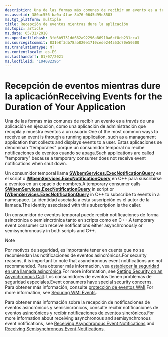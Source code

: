 ```yaml
---
description: Una de las formas más comunes de recibir un evento es a través de una aplicación en ejecución, como una aplicación de administración que recopila y muestra eventos a un usuario.
ms.assetid: 380ac556-ba0a-4fae-8b76-0645d99e8583
ms.tgt_platform: multiple
title: Recepción de eventos mientras dure la aplicación
ms.topic: article
ms.date: 05/31/2018
ms.openlocfilehash: 3fd6b9731dd662a92296a86910a6cf8cb231cca1
ms.sourcegitcommit: 831e8f3db78ab820e1710cede244553c70e50500
ms.translationtype: MT
ms.contentlocale: es-ES
ms.lasthandoff: 01/07/2021
ms.locfileid: "104082396"
---
```

# <a name="receiving-events-for-the-duration-of-your-application"></a><span data-ttu-id="720bf-103">Recepción de eventos mientras dure la aplicación</span><span class="sxs-lookup"><span data-stu-id="720bf-103">Receiving Events for the Duration of Your Application</span></span>

<span data-ttu-id="720bf-104">Una de las formas más comunes de recibir un evento es a través de una aplicación en ejecución, como una aplicación de administración que recopila y muestra eventos a un usuario.</span><span class="sxs-lookup"><span data-stu-id="720bf-104">One of the most common ways to receive an event is through a running application, such as a management application that collects and displays events to a user.</span></span> <span data-ttu-id="720bf-105">Estas aplicaciones se denominan "temporales" porque un consumidor temporal no recibe notificaciones de eventos cuando se apaga.</span><span class="sxs-lookup"><span data-stu-id="720bf-105">Such applications are called "temporary" because a temporary consumer does not receive event notifications when shut down.</span></span>

<span data-ttu-id="720bf-106">Un consumidor temporal llama [**SWbemServices.ExecNotificationQuery**](swbemservices-execnotificationquery.md) en el script o [**IWbemServices.ExecNotificationQuery**](/windows/desktop/api/WbemCli/nf-wbemcli-iwbemservices-execnotificationquery) en C++ para suscribirse a eventos en un espacio de nombres.</span><span class="sxs-lookup"><span data-stu-id="720bf-106">A temporary consumer calls [**SWbemServices.ExecNotificationQuery**](swbemservices-execnotificationquery.md) in script or [**IWbemServices.ExecNotificationQuery**](/windows/desktop/api/WbemCli/nf-wbemcli-iwbemservices-execnotificationquery) in C++ to subscribe to events in a namespace.</span></span> <span data-ttu-id="720bf-107">La identidad asociada a esta suscripción es el autor de la llamada.</span><span class="sxs-lookup"><span data-stu-id="720bf-107">The identity associated with this subscription is the caller.</span></span>

<span data-ttu-id="720bf-108">Un consumidor de eventos temporal puede recibir notificaciones de forma asincrónica o semisincrónica tanto en scripts como en C++.</span><span class="sxs-lookup"><span data-stu-id="720bf-108">A temporary event consumer can receive notifications either asynchronously or semisynchronously in both scripts and C++.</span></span>

> [!Note]  
> <span data-ttu-id="720bf-109">Por motivos de seguridad, es importante tener en cuenta que no se recomiendan las notificaciones de eventos asincrónicos.</span><span class="sxs-lookup"><span data-stu-id="720bf-109">For security reasons, it is important to note that asynchronous event notifications are not recommended.</span></span> <span data-ttu-id="720bf-110">Para obtener más información, vea [establecer la seguridad en una llamada asincrónica](setting-security-on-an-asynchronous-call.md).</span><span class="sxs-lookup"><span data-stu-id="720bf-110">For more information, see [Setting Security on an Asynchronous Call](setting-security-on-an-asynchronous-call.md).</span></span> <span data-ttu-id="720bf-111">Los consumidores de eventos tienen problemas de seguridad especiales.</span><span class="sxs-lookup"><span data-stu-id="720bf-111">Event consumers have special security concerns.</span></span> <span data-ttu-id="720bf-112">Para obtener más información, consulte [protección de eventos WMI](securing-wmi-events.md).</span><span class="sxs-lookup"><span data-stu-id="720bf-112">For more information, see [Securing WMI Events](securing-wmi-events.md).</span></span>

 

<span data-ttu-id="720bf-113">Para obtener más información sobre la recepción de notificaciones de eventos asincrónicos y semisincrónicos, consulte recibir notificaciones de eventos [asincrónicos](receiving-asynchronous-event-notifications.md) y [recibir notificaciones de eventos sincrónicos](receiving-synchronous-and-semisynchronous-event-notifications.md).</span><span class="sxs-lookup"><span data-stu-id="720bf-113">For more information about receiving asynchronous and semisynchronous event notifications, see [Receiving Asynchronous Event Notifications](receiving-asynchronous-event-notifications.md) and [Receiving Semisynchronous Event Notifications](receiving-synchronous-and-semisynchronous-event-notifications.md).</span></span>

 

 



